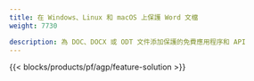 ```yaml
---
title: 在 Windows、Linux 和 macOS 上保護 Word 文檔 
weight: 7730

description: 為 DOC、DOCX 或 ODT 文件添加保護的免費應用程序和 API
---
```


{{< blocks/products/pf/agp/feature-solution >}} 

